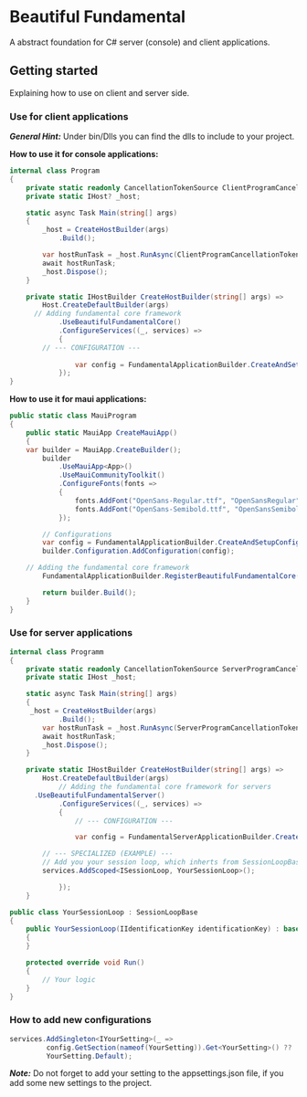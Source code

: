 # Beautiful Fundamental
A abstract foundation for C# server (console) and client applications. 

## Getting started
Explaining how to use on client and server side.

### Use for client applications
**_General Hint:_** Under bin/Dlls you can find the dlls to include to your project.

**How to use it for console applications:**
``` C#
internal class Program
{
	private static readonly CancellationTokenSource ClientProgramCancellationTokenSource = new();
	private static IHost? _host;

	static async Task Main(string[] args)
	{
		_host = CreateHostBuilder(args)
			.Build();

		var hostRunTask = _host.RunAsync(ClientProgramCancellationTokenSource.Token);
		await hostRunTask;
		_host.Dispose();
	}

	private static IHostBuilder CreateHostBuilder(string[] args) =>
		Host.CreateDefaultBuilder(args)
      // Adding fundamental core framework
			.UseBeautifulFundamentalCore()
			.ConfigureServices((_, services) =>
			{
        // --- CONFIGURATION ---
        
				var config = FundamentalApplicationBuilder.CreateAndSetupConfig(services);
			});
}
```
**How to use it for maui applications:**
```C#
public static class MauiProgram
{
	public static MauiApp CreateMauiApp()
	{
    var builder = MauiApp.CreateBuilder();
		builder
			.UseMauiApp<App>()
			.UseMauiCommunityToolkit()
			.ConfigureFonts(fonts =>
			{
				fonts.AddFont("OpenSans-Regular.ttf", "OpenSansRegular");
				fonts.AddFont("OpenSans-Semibold.ttf", "OpenSansSemibold");
			});

		// Configurations
		var config = FundamentalApplicationBuilder.CreateAndSetupConfig(builder.Services);
		builder.Configuration.AddConfiguration(config);

    // Adding the fundamental core framework
		FundamentalApplicationBuilder.RegisterBeautifulFundamentalCore(builder.Services);

		return builder.Build();
	}
}
```

### Use for server applications
```C#
internal class Programm
{
	private static readonly CancellationTokenSource ServerProgramCancellationTokenSource = new();
	private static IHost _host;

	static async Task Main(string[] args)
	{
     _host = CreateHostBuilder(args)
			.Build();
		var hostRunTask = _host.RunAsync(ServerProgramCancellationTokenSource.Token);
		await hostRunTask;
		_host.Dispose();
	}

	private static IHostBuilder CreateHostBuilder(string[] args) =>
		Host.CreateDefaultBuilder(args)
			// Adding the fundamental core framework for servers
      .UseBeautifulFundamentalServer()
			.ConfigureServices((_, services) =>
			{
				// --- CONFIGURATION ---

				var config = FundamentalServerApplicationBuilder.CreateAndSetupConfig(services);

        // --- SPECIALIZED (EXAMPLE) ---
        // Add you your session loop, which inherts from SessionLoopBase
        services.AddScoped<ISessionLoop, YourSessionLoop>();

			});
	}

public class YourSessionLoop : SessionLoopBase
{
	public YourSessionLoop(IIdentificationKey identificationKey) : base(identificationKey)
	{
	}

	protected override void Run()
	{
		// Your logic
	}
}

```

### How to add new configurations 
```C#
services.AddSingleton<IYourSetting>(_ =>
         config.GetSection(nameof(YourSetting)).Get<YourSetting>() ??
         YourSetting.Default);
```

**_Note:_** Do not forget to add your setting to the appsettings.json file, if you add some new settings to the project.
